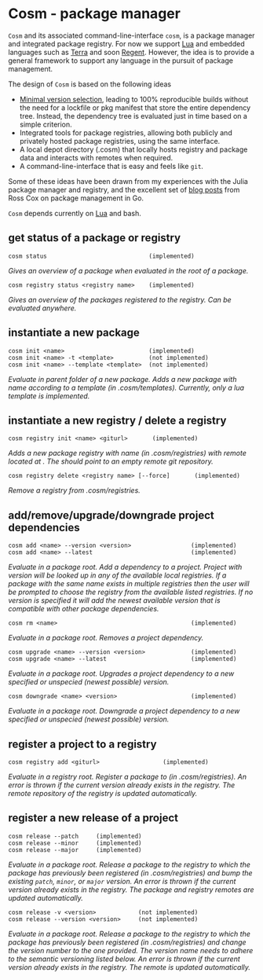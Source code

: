 # Cosm - package manager
`Cosm` and its associated command-line-interface `cosm`, is a package manager and integrated package registry. For now we support [Lua]() and embedded languages such as [Terra]() and soon [Regent](). However, the idea is to provide a general framework to support any language in the pursuit of package management.

The design of `Cosm` is based on the following ideas
* [Minimal version selection](https://research.swtch.com/vgo-mvs), leading to 100% reproducible builds without the need for a lockfile or pkg manifest that store the entire dependency tree. Instead, the dependency tree is evaluated just in time based on a simple criterion.
* Integrated tools for package registries, allowing both publicly and privately hosted package registries, using the same interface.
* A local depot directory (.cosm) that locally hosts registry and package data and interacts with remotes when required.
* A command-line-interface that is easy and feels like `git`.

Some of these ideas have been drawn from my experiences with the Julia package manager and registry, and the excellent set of [blog posts](https://research.swtch.com/vgo) from Ross Cox on package management in Go. 

`Cosm` depends currently on [Lua]() and bash.

## get status of a package or registry
```
cosm status                             (implemented)
```
*Gives an overview of a package when evaluated in the root of a package.*
```
cosm registry status <registry name>    (implemented)
```
*Gives an overview of the packages registered to the registry. Can be evaluated anywhere.*

## instantiate a new package
```
cosm init <name>                        (implemented)
cosm init <name> -t <template>          (not implemented)
cosm init <name> --template <template>  (not implemented)
```
*Evaluate in parent folder of a new package. Adds a new package with name <name> according to a template (in .cosm/templates). Currently, only a lua template is implemented.*

## instantiate a new registry / delete a registry
```
cosm registry init <name> <giturl>       (implemented)
```
*Adds a new package registry with name <name> (in .cosm/registries) with remote located at <giturl>. The <giturl> should point to an empty remote git repository.*

```
cosm registry delete <registry name> [--force]       (implemented)
```
*Remove a registry from .cosm/registries.*


## add/remove/upgrade/downgrade project dependencies
```
cosm add <name> --version <version>                 (implemented)
cosm add <name> --latest                            (implemented)
```
*Evaluate in a package root. Add a dependency to a project. Project <name> with version <version> will be looked up in any of the available local registries. If a package with the same name exists in multiple registries then the user will be prompted to choose the registry from the available listed registries. If no version is specified it will add the newest available version that is compatible with other package dependencies.*

```
cosm rm <name>                                      (implemented)
```
*Evaluate in a package root. Removes a project dependency.*

```
cosm upgrade <name> --version <version>             (implemented)
cosm upgrade <name> --latest                        (implemented)
```
*Evaluate in a package root. Upgrades a project dependency to a new specified or unspecied (newest possible) version.*

```
cosm downgrade <name> <version>                     (implemented)
```
*Evaluate in a package root. Downgrade a project dependency to a new specified or unspecied (newest possible) version.*

## register a project to a registry
```
cosm registry add <giturl>                  (implemented)
```
*Evaluate in a registry root. Register a package to <registry> (in .cosm/registries). An error is thrown if the current version already exists in the registry. The remote repository of the registry is updated automatically.*


## register a new release of a project
```
cosm release --patch     (implemented)
cosm release --minor     (implemented)
cosm release --major     (implemented)
```
*Evaluate in a package root. Release a package to the registry to which the package has previously been registered (in .cosm/registries) and bump the existing `patch`, `minor`, or `major` version. An error is thrown if the current version already exists in the registry. The package and registry remotes are updated automatically.*
```
cosm release -v <version>            (not implemented)
cosm release --version <version>     (not implemented)
```
*Evaluate in a package root. Release a package to the registry to which the package has previously been registered (in .cosm/registries) and change the version number to the one provided. The version name needs to adhere to the semantic versioning listed below. An error is thrown if the current version already exists in the registry. The remote is updated automatically.*